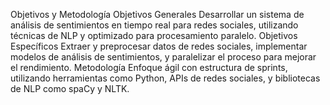 

Objetivos y Metodología
Objetivos Generales
Desarrollar un sistema de análisis 
de sentimientos en tiempo real 
para redes sociales, utilizando 
técnicas de NLP y optimizado para 
procesamiento paralelo.
Objetivos Específicos
Extraer y preprocesar datos de 
redes sociales, implementar 
modelos de análisis de 
sentimientos, y paralelizar el 
proceso para mejorar el 
rendimiento.
Metodología
Enfoque ágil con estructura de 
sprints, utilizando herramientas 
como Python, APIs de redes 
sociales, y bibliotecas de NLP 
como spaCy y NLTK.
